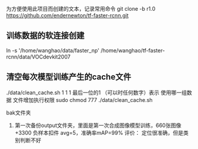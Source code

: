为方便使用此项目而创建的文本，记录常用命令
git clone -b r1.0 https://github.com/endernewton/tf-faster-rcnn.git
## 训练数据的软连接创建
ln -s '/home/wanghao/data/faster_np' /home/wanghao/tf-faster-rcnn/data/VOCdevkit2007

## 清空每次模型训练产生的cache文件 
./data/clean_cache.sh 1 1 1
最后一位的1 （可以时任何数字）表示 使用哪一组数据
文件增加执行权限
sudo chmod 777 ./data/clean_cache.sh

bak文件夹
1. 第一次备份output文件夹，里面是第一次合成图像模型训练，660张图像+3300 负样本扣件 avg=5，准确率mAP=99%
评价： 定位很准确，但是类别判断不好

